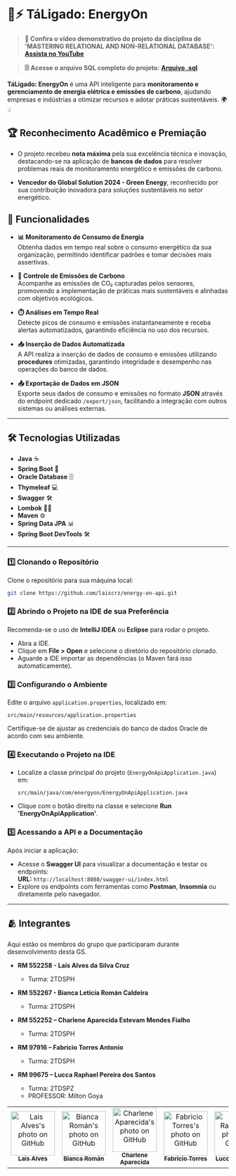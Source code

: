 # 🌱⚡ **TáLigado: EnergyOn**  

> **🎥 Confira o vídeo demonstrativo do projeto da disciplina de 'MASTERING RELATIONAL AND NON-RELATIONAL DATABASE':**  [**Assista no YouTube**](https://www.youtube.com/watch?v=i4cEKrk8GAc)

> **🗄️ Acesse o arquivo SQL completo do projeto:** [**Arquivo .sql**](CodeSQLGlobal.sql)

**TáLigado: EnergyOn** é uma API inteligente para **monitoramento e gerenciamento de energia elétrica e emissões de carbono**, ajudando empresas e indústrias a otimizar recursos e adotar práticas sustentáveis. 🌍💡

## 🏆 **Reconhecimento Acadêmico e Premiação**  

- O projeto recebeu **nota máxima** pela sua excelência técnica e inovação, destacando-se na aplicação de **bancos de dados** para resolver problemas reais de monitoramento energético e emissões de carbono.

- **Vencedor do Global Solution 2024 - Green Energy**, reconhecido por sua contribuição inovadora para soluções sustentáveis no setor energético.

## 🚀 **Funcionalidades**

- **📊 Monitoramento de Consumo de Energia**  
  Obtenha dados em tempo real sobre o consumo energético da sua organização, permitindo identificar padrões e tomar decisões mais assertivas.  

- **🌿 Controle de Emissões de Carbono**  
  Acompanhe as emissões de CO₂ capturadas pelos sensores, promovendo a implementação de práticas mais sustentáveis e alinhadas com objetivos ecológicos.  

- **⏱️ Análises em Tempo Real**  
  Detecte picos de consumo e emissões instantaneamente e receba alertas automatizados, garantindo eficiência no uso dos recursos.  

- **📥 Inserção de Dados Automatizada**  
  A API realiza a inserção de dados de consumo e emissões utilizando **procedures** otimizadas, garantindo integridade e desempenho nas operações do banco de dados.  

- **📤 Exportação de Dados em JSON**  
  Exporte seus dados de consumo e emissões no formato **JSON** através do endpoint dedicado `/export/json`, facilitando a integração com outros sistemas ou análises externas.

---


## 🛠️ **Tecnologias Utilizadas**

- **Java** ☕  
- **Spring Boot** 🌱  
- **Oracle Database** 🗄️  
- **Thymeleaf** 💻  
- **Swagger** 🛠️  
- **Lombok** 🧑‍💻  
- **Maven** ⚙️  
- **Spring Data JPA** 📊  
- **Spring Boot DevTools** 🛠️


---

### 1️⃣ **Clonando o Repositório**  
Clone o repositório para sua máquina local:  
```bash
git clone https://github.com/laiscrz/energy-on-api.git
```

### 2️⃣ **Abrindo o Projeto na IDE de sua Preferência**  
Recomenda-se o uso de **IntelliJ IDEA** ou **Eclipse** para rodar o projeto.  

- Abra a IDE.  
- Clique em **File > Open** e selecione o diretório do repositório clonado.  
- Aguarde a IDE importar as dependências (o Maven fará isso automaticamente).  

### 3️⃣ **Configurando o Ambiente**  
Edite o arquivo `application.properties`, localizado em:  
```
src/main/resources/application.properties
```
Certifique-se de ajustar as credenciais do banco de dados Oracle de acordo com seu ambiente.  

### 4️⃣ **Executando o Projeto na IDE**  
- Localize a classe principal do projeto (`EnergyOnApiApplication.java`) em:  
  ```
  src/main/java/com/energyon/EnergyOnApiApplication.java
  ```
- Clique com o botão direito na classe e selecione **Run 'EnergyOnApiApplication'**.  

### 5️⃣ **Acessando a API e a Documentação**  
Após iniciar a aplicação:  
- Acesse o **Swagger UI** para visualizar a documentação e testar os endpoints:  
  **URL:** `http://localhost:8080/swagger-ui/index.html`  
- Explore os endpoints com ferramentas como **Postman**, **Insomnia** ou diretamente pelo navegador.  

----

## 🫂 Integrantes

Aqui estão os membros do grupo que participaram durante desenvolvimento desta GS.

* **RM 552258 - Laís Alves da Silva Cruz**
  - Turma: 2TDSPH

* **RM 552267 - Bianca Leticia Román Caldeira**
  - Turma: 2TDSPH

* **RM 552252 – Charlene Aparecida Estevam Mendes Fialho**
  - Turma: 2TDSPH

* **RM 97916 – Fabricio Torres Antonio**
  - Turma: 2TDSPH

* **RM 99675 – Lucca Raphael Pereira dos Santos**
  - Turma: 2TDSPZ
  - PROFESSOR: Milton Goya
    
<table>
  <tr>
      <td align="center">
      <a href="https://github.com/laiscrz">
        <img src="https://avatars.githubusercontent.com/u/133046134?v=4" width="100px;" alt="Lais Alves's photo on GitHub"/><br>
        <sub>
          <b>Lais Alves</b>
        </sub>
      </a>
      </td>
      <td align="center">
      <a href="https://github.com/biancaroman">
        <img src="https://avatars.githubusercontent.com/u/128830935?v=4" width="100px;" border-radius='50%' alt="Bianca Román's photo on GitHub"/><br>
        <sub>
          <b>Bianca Román</b>
        </sub>
      </a>
    </td>
    <td align="center">
      <a href="https://github.com/charlenefialho">
        <img src="https://avatars.githubusercontent.com/u/94643076?v=4" width="100px;" border-radius='50%' alt="Charlene Aparecida's photo on GitHub"/><br>
        <sub>
          <b>Charlene Aparecida</b>
        </sub>
      </a>
    </td>
    <td align="center">
      <a href="https://github.com/Fabs0602">
        <img src="https://avatars.githubusercontent.com/u/111320639?v=4" width="100px;" border-radius='50%' alt="Fabricio Torres's photo on GitHub"/><br>
        <sub>
          <b>Fabricio Torres</b>
        </sub>
      </a>
    </td>
    <td align="center">
      <a href="https://github.com/LuccaRaphael">
        <img src="https://avatars.githubusercontent.com/u/127765063?v=4" width="100px;" border-radius='50%' alt="Lucca Raphael's photo on GitHub"/><br>
        <sub>
          <b>Lucca Raphael</b>
        </sub>
      </a>
    </td>
  </tr>
</table>
